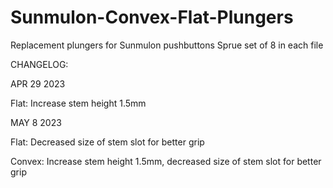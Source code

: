 # Sunmulon-Convex-Flat-Plungers
Replacement plungers for Sunmulon pushbuttons
Sprue set of 8 in each file

CHANGELOG:

APR 29 2023

Flat: Increase stem height 1.5mm

MAY 8 2023

Flat: Decreased size of stem slot for better grip

Convex: Increase stem height 1.5mm, decreased size of stem slot for better grip

